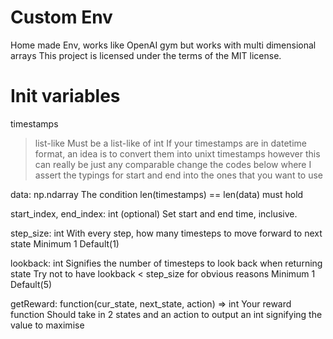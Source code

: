 # Custom Env

Home made Env, works like OpenAI gym but works with multi dimensional arrays
This project is licensed under the terms of the MIT license.


# Init variables

timestamps
> list-like
> Must be a list-like of int
If your timestamps are in datetime format, an idea is to convert them
into unixt timestamps
however this can really be just any comparable
change the codes below where I assert the typings for start and end
into the ones that you want to use

data: np.ndarray
    The condition len(timestamps) == len(data) must hold

start_index, end_index: int (optional)
    Set start and end time, inclusive.

step_size: int
    With every step, how many timesteps to move forward to next state
    Minimum 1
    Default(1)

lookback: int
    Signifies the number of timesteps to look back when returning state
    Try not to have lookback < step_size for obvious reasons
    Minimum 1
    Default(5)

getReward: function(cur_state, next_state, action) => int
    Your reward function
    Should take in 2 states and an action to output an int signifying
    the value to maximise
